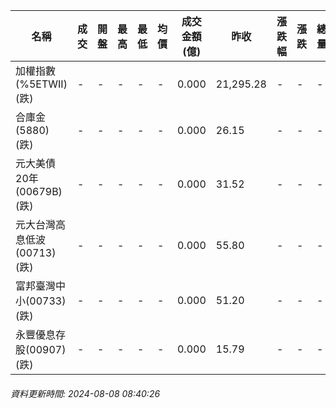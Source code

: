 | 名稱 | 成交 | 開盤 | 最高 | 最低 | 均價 | 成交金額(億) | 昨收 | 漲跌幅 | 漲跌 | 總量 | 昨量 | 振幅 |
| -------- | -------- | -------- | -------- |-------- | -------- | -------- |-------- |-------- |-------- | -------- | -------- |-------- |
|加權指數(%5ETWII) (跌)|-|-|-|-|-|0.000|21,295.28|-|-|-|-|0.00%|
|合庫金(5880) (跌)|-|-|-|-|-|0.000|26.15|-|-|-|-|0.00%|
|元大美債20年(00679B) (跌)|-|-|-|-|-|0.000|31.52|-|-|-|-|0.00%|
|元大台灣高息低波(00713) (跌)|-|-|-|-|-|0.000|55.80|-|-|-|-|0.00%|
|富邦臺灣中小(00733) (跌)|-|-|-|-|-|0.000|51.20|-|-|-|-|0.00%|
|永豐優息存股(00907) (跌)|-|-|-|-|-|0.000|15.79|-|-|-|-|0.00%|
###### 資料更新時間: 2024-08-08 08:40:26